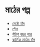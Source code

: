 # মাঠের গল্প

* [মেঠো চাঁদ](2.2.0.metho-chand.md)
* [পেঁচা](2.2.1.pencha.md)
* [পঁচিশ বছর পরে](2.2.2.ponchish-bochor-pore.md)
* [কার্তিক মাঠের চাঁদ](2.2.3.kartik-mather-chand.md)